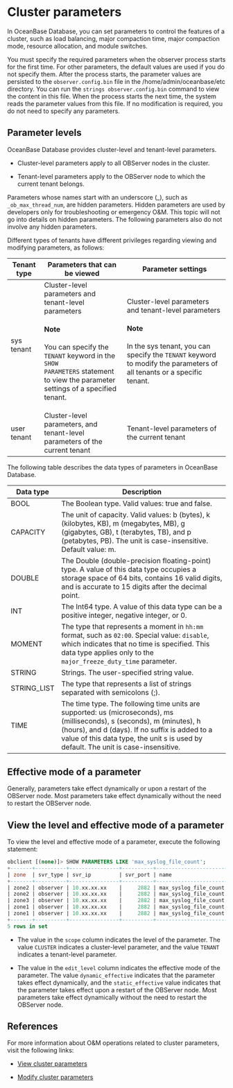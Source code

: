 # Cluster parameters

In OceanBase Database, you can set parameters to control the features of a cluster, such as load balancing, major compaction time, major compaction mode, resource allocation, and module switches.

You must specify the required parameters when the observer process starts for the first time. For other parameters, the default values are used if you do not specify them. After the process starts, the parameter values are persisted to the `observer.config.bin` file in the /home/admin/oceanbase/etc directory. You can run the `strings observer.config.bin` command to view the content in this file. When the process starts the next time, the system reads the parameter values from this file. If no modification is required, you do not need to specify any parameters.

## Parameter levels

OceanBase Database provides cluster-level and tenant-level parameters.

* Cluster-level parameters apply to all OBServer nodes in the cluster.

* Tenant-level parameters apply to the OBServer node to which the current tenant belongs.

Parameters whose names start with an underscore (_), such as `_ob_max_thread_num`, are hidden parameters. Hidden parameters are used by developers only for troubleshooting or emergency O&M. This topic will not go into details on hidden parameters. The following parameters also do not involve any hidden parameters.

Different types of tenants have different privileges regarding viewing and modifying parameters, as follows:

| Tenant type | Parameters that can be viewed | Parameter settings |
|------|----------------------|---------------|
| sys tenant | Cluster-level parameters and tenant-level parameters<main id="notice" type='explain'><h4>Note</h4><p>You can specify the <code>TENANT</code> keyword in the <code>SHOW PARAMETERS</code> statement to view the parameter settings of a specified tenant.  </p></main> | Cluster-level parameters and tenant-level parameters<main id="notice" type='explain'><h4>Note</h4><p>In the sys tenant, you can specify the <code>TENANT</code> keyword to modify the parameters of all tenants or a specific tenant.  </p></main> |
| user tenant | Cluster-level parameters, and tenant-level parameters of the current tenant | Tenant-level parameters of the current tenant |

The following table describes the data types of parameters in OceanBase Database.

| Data type | Description |
|-------------|---------|
| BOOL | The Boolean type. Valid values: true and false.  |
| CAPACITY | The unit of capacity. Valid values: b (bytes), k (kilobytes, KB), m (megabytes, MB), g (gigabytes, GB), t (terabytes, TB), and p (petabytes, PB). The unit is case-insensitive. Default value: m.  |
| DOUBLE | The Double (double-precision floating-point) type. A value of this data type occupies a storage space of 64 bits, contains 16 valid digits, and is accurate to 15 digits after the decimal point.  |
| INT | The Int64 type. A value of this data type can be a positive integer, negative integer, or 0.  |
| MOMENT | The type that represents a moment in `hh:mm` format, such as `02:00`. Special value: `disable`, which indicates that no time is specified. This data type applies only to the `major_freeze_duty_time` parameter.  |
| STRING | Strings. The user-specified string value.  |
| STRING_LIST | The type that represents a list of strings separated with semicolons (;).  |
| TIME | The time type. The following time units are supported: us (microseconds), ms (milliseconds), s (seconds), m (minutes), h (hours), and d (days). If no suffix is added to a value of this data type, the unit s is used by default. The unit is case-insensitive.  |

## Effective mode of a parameter

Generally, parameters take effect dynamically or upon a restart of the OBServer node. Most parameters take effect dynamically without the need to restart the OBServer node.

## View the level and effective mode of a parameter

To view the level and effective mode of a parameter, execute the following statement:

```sql
obclient [(none)]> SHOW PARAMETERS LIKE 'max_syslog_file_count';
+-------+----------+----------------+----------+-----------------------+-----------+-------+--------------------------------------------------------------------------------------------------------------------------------------------------------------------------------------------------------------------------------------------------+----------+---------+---------+-------------------+
| zone  | svr_type | svr_ip         | svr_port | name                  | data_type | value | info                                                                                                                            | section  | scope   | source  | edit_level        |
+-------+----------+----------------+----------+-----------------------+-----------+-------+--------------------------------------------------------------------------------------------------------------------------------------------------------------------------------------------------------------------------------------------------+----------+---------+---------+-------------------+
| zone2 | observer | 10.xx.xx.xx    |     2882 | max_syslog_file_count | NULL      | 0     | specifies the maximum number of the log files that can co-exist before the log file recycling kicks in. Each log file can occupy at most 256MB disk space. When this value is set to 0, no log file will be removed. Range: [0, +∞) in integer   | OBSERVER | CLUSTER | DEFAULT | DYNAMIC_EFFECTIVE |
| zone2 | observer | 10.xx.xx.xx    |     2882 | max_syslog_file_count | NULL      | 0     | specifies the maximum number of the log files that can co-exist before the log file recycling kicks in. Each log file can occupy at most 256MB disk space. When this value is set to 0, no log file will be removed. Range: [0, +∞) in integer   | OBSERVER | CLUSTER | DEFAULT | DYNAMIC_EFFECTIVE |
| zone3 | observer | 10.xx.xx.xx    |     2882 | max_syslog_file_count | NULL      | 0     | specifies the maximum number of the log files that can co-exist before the log file recycling kicks in. Each log file can occupy at most 256MB disk space. When this value is set to 0, no log file will be removed. Range: [0, +∞) in integer   | OBSERVER | CLUSTER | DEFAULT | DYNAMIC_EFFECTIVE |
| zone1 | observer | 10.xx.xx.xx    |     2882 | max_syslog_file_count | NULL      | 0     | specifies the maximum number of the log files that can co-exist before the log file recycling kicks in. Each log file can occupy at most 256MB disk space. When this value is set to 0, no log file will be removed. Range: [0, +∞) in integer   | OBSERVER | CLUSTER | DEFAULT | DYNAMIC_EFFECTIVE |
| zone1 | observer | 10.xx.xx.xx    |     2882 | max_syslog_file_count | NULL      | 0     | specifies the maximum number of the log files that can co-exist before the log file recycling kicks in. Each log file can occupy at most 256MB disk space. When this value is set to 0, no log file will be removed. Range: [0, +∞) in integer   | OBSERVER | CLUSTER | DEFAULT | DYNAMIC_EFFECTIVE |
+-------+----------+----------------+----------+-----------------------+-----------+-------+--------------------------------------------------------------------------------------------------------------------------------------------------------------------------------------------------------------------------------------------------+----------+---------+---------+-------------------+
5 rows in set
```


* The value in the `scope` column indicates the level of the parameter. The value `CLUSTER` indicates a cluster-level parameter, and the value `TENANT` indicates a tenant-level parameter.

* The value in the `edit_level` column indicates the effective mode of the parameter. The value `dynamic_effective` indicates that the parameter takes effect dynamically, and the `static_effective` value indicates that the parameter takes effect upon a restart of the OBServer node. Most parameters take effect dynamically without the need to restart the OBServer node.

## References

For more information about O&M operations related to cluster parameters, visit the following links:

* [View cluster parameters](3.common-cluster-operations/12.view-cluster-parameters.md)

* [Modify cluster parameters](3.common-cluster-operations/13.modify-cluster-parameters.md)